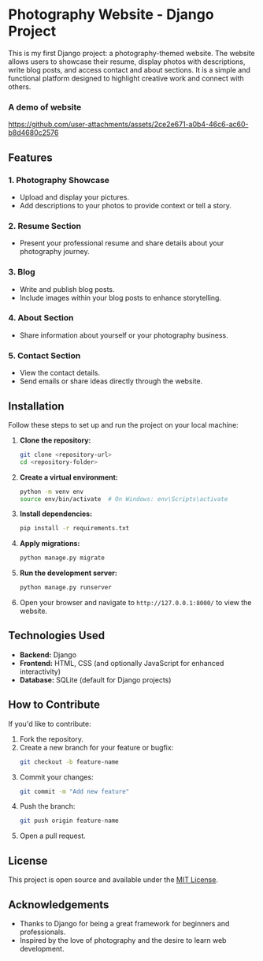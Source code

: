 # Photography Website - Django Project

This is my first Django project: a photography-themed website. The website allows users to showcase their resume, display photos with descriptions, write blog posts, and access contact and about sections. It is a simple and functional platform designed to highlight creative work and connect with others.

### A demo of website

https://github.com/user-attachments/assets/2ce2e671-a0b4-46c6-ac60-b8d4680c2576

## Features

### 1. **Photography Showcase**
   - Upload and display your pictures.
   - Add descriptions to your photos to provide context or tell a story.

### 2. **Resume Section**
   - Present your professional resume and share details about your photography journey.

### 3. **Blog**
   - Write and publish blog posts.
   - Include images within your blog posts to enhance storytelling.

### 4. **About Section**
   - Share information about yourself or your photography business.

### 5. **Contact Section**
   - View the contact details.
   - Send emails or share ideas directly through the website.

## Installation

Follow these steps to set up and run the project on your local machine:

1. **Clone the repository:**
   ```bash
   git clone <repository-url>
   cd <repository-folder>
   ```

2. **Create a virtual environment:**
   ```bash
   python -m venv env
   source env/bin/activate  # On Windows: env\Scripts\activate
   ```

3. **Install dependencies:**
   ```bash
   pip install -r requirements.txt
   ```

4. **Apply migrations:**
   ```bash
   python manage.py migrate
   ```

5. **Run the development server:**
   ```bash
   python manage.py runserver
   ```

6. Open your browser and navigate to `http://127.0.0.1:8000/` to view the website.

## Technologies Used

- **Backend:** Django
- **Frontend:** HTML, CSS (and optionally JavaScript for enhanced interactivity)
- **Database:** SQLite (default for Django projects)

## How to Contribute

If you'd like to contribute:

1. Fork the repository.
2. Create a new branch for your feature or bugfix:
   ```bash
   git checkout -b feature-name
   ```
3. Commit your changes:
   ```bash
   git commit -m "Add new feature"
   ```
4. Push the branch:
   ```bash
   git push origin feature-name
   ```
5. Open a pull request.

## License

This project is open source and available under the [MIT License](LICENSE).

## Acknowledgements

- Thanks to Django for being a great framework for beginners and professionals.
- Inspired by the love of photography and the desire to learn web development.

